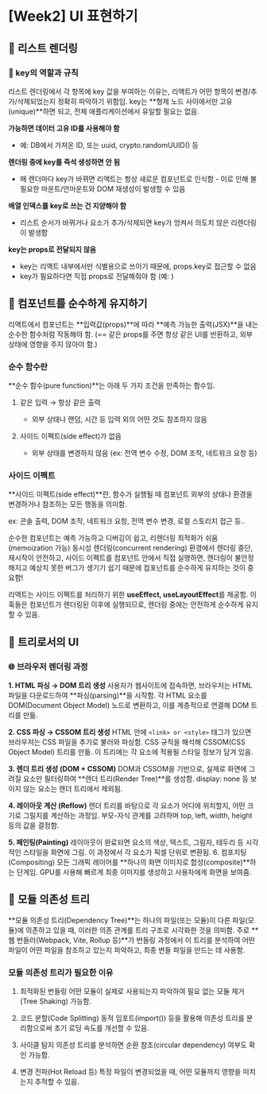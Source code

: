 # [Week2] UI 표현하기

## 📓 리스트 렌더링

### 🔑 key의 역할과 규칙

리스트 렌더링에서 각 항목에 key 값을 부여하는 이유는, 리액트가 어떤 항목이 변경/추가/삭제되었는지 정확히 파악하기 위함임.
key는 **형제 노드 사이에서만 고유(unique)**하면 되고, 전체 애플리케이션에서 유일할 필요는 없음.

**가능하면 데이터 고유 ID를 사용해야 함**

- 예: DB에서 가져온 ID, 또는 uuid, crypto.randomUUID() 등

**렌더링 중에 key를 즉석 생성하면 안 됨**

- 매 렌더마다 key가 바뀌면 리액트는 항상 새로운 컴포넌트로 인식함 - 이로 인해 불필요한 마운트/언마운트와 DOM 재생성이 발생할 수 있음

**배열 인덱스를 key로 쓰는 건 지양해야 함**

- 리스트 순서가 바뀌거나 요소가 추가/삭제되면 key가 엉켜서 의도치 않은 리렌더링이 발생함

**key는 props로 전달되지 않음**

- key는 리액트 내부에서만 식별용으로 쓰이기 때문에, props.key로 접근할 수 없음
- key가 필요하다면 직접 props로 전달해줘야 함 (예: <Item id={item.id} />)

## 🫧 컴포넌트를 순수하게 유지하기

리액트에서 컴포넌트는 **입력값(props)**에 따라 **예측 가능한 출력(JSX)**을 내는 순수한 함수처럼 작동해야 함. (== 같은 props를 주면 항상 같은 UI를 반환하고, 외부 상태에 영향을 주지 않아야 함.)

### 순수 함수란

**순수 함수(pure function)**는 아래 두 가지 조건을 만족하는 함수임.

1. 같은 입력 → 항상 같은 출력

   - 외부 상태나 랜덤, 시간 등 입력 외의 어떤 것도 참조하지 않음

2. 사이드 이펙트(side effect)가 없음
   - 외부 상태를 변경하지 않음 (ex: 전역 변수 수정, DOM 조작, 네트워크 요청 등)

### 사이드 이펙트

**사이드 이펙트(side effect)**란, 함수가 실행될 때 컴포넌트 외부의 상태나 환경을 변경하거나 참조하는 모든 행동을 의미함.

ex: 콘솔 출력, DOM 조작, 네트워크 요청, 전역 변수 변경, 로컬 스토리지 접근 등..

순수한 컴포넌트는 예측 가능하고 디버깅이 쉽고, 리렌더링 최적화가 쉬움 (memoization 가능)
동시성 렌더링(concurrent rendering) 환경에서 렌더링 중단, 재시작이 안전하고, 사이드 이펙트를 컴포넌트 안에서 직접 실행하면, 렌더링이 불안정해지고 예상치 못한 버그가 생기기 쉽기 때문에 컴포넌트를 순수하게 유지하는 것이 중요함!

리액트는 사이드 이펙트를 처리하기 위한 **useEffect, useLayoutEffect**를 제공함.
이 훅들은 컴포넌트가 렌더링된 이후에 실행되므로, 렌더링 중에는 안전하게 순수하게 유지할 수 있음.

## 🌳 트리로서의 UI

### 🌐 브라우저 렌더링 과정

**1. HTML 파싱 → DOM 트리 생성**
사용자가 웹사이트에 접속하면, 브라우저는 HTML 파일을 다운로드하여 **파싱(parsing)**을 시작함.
각 HTML 요소를 DOM(Document Object Model) 노드로 변환하고, 이를 계층적으로 연결해 DOM 트리를 만듦.

**2. CSS 파싱 → CSSOM 트리 생성**
HTML 안에 `<link> or <style>` 태그가 있으면 브라우저는 CSS 파일을 추가로 불러와 파싱함.
CSS 규칙을 해석해 CSSOM(CSS Object Model) 트리를 만듦.
이 트리에는 각 요소에 적용될 스타일 정보가 담겨 있음.

**3. 렌더 트리 생성 (DOM + CSSOM)**
DOM과 CSSOM을 기반으로, 실제로 화면에 그려질 요소만 필터링하여 **렌더 트리(Render Tree)**를 생성함.
display: none 등 보이지 않는 요소는 렌더 트리에서 제외됨.

**4. 레이아웃 계산 (Reflow)**
렌더 트리를 바탕으로 각 요소가 어디에 위치할지, 어떤 크기로 그릴지를 계산하는 과정임.
부모-자식 관계를 고려하며 top, left, width, height 등의 값을 결정함.

**5. 페인팅(Painting)**
레이아웃이 완료되면 요소의 색상, 텍스트, 그림자, 테두리 등 시각적인 스타일을 화면에 그림.
이 과정에서 각 요소가 픽셀 단위로 변환됨. 6. 컴포지팅(Compositing)
모든 그래픽 레이어를 **하나의 화면 이미지로 합성(composite)**하는 단계임.
GPU를 사용해 빠르게 최종 이미지를 생성하고 사용자에게 화면을 보여줌.

## 🌳 모듈 의존성 트리

**모듈 의존성 트리(Dependency Tree)**는 하나의 파일(또는 모듈)이 다른 파일(모듈)에 의존하고 있을 때, 이러한 의존 관계를 트리 구조로 시각화한 것을 의미함.
주로 **웹 번들러(Webpack, Vite, Rollup 등)**가 번들링 과정에서 이 트리를 분석하여 어떤 파일이 어떤 파일을 참조하고 있는지 파악하고, 최종 번들 파일을 만드는 데 사용함.

### 모듈 의존성 트리가 필요한 이유

1. 최적화된 번들링
   어떤 모듈이 실제로 사용되는지 파악하여 필요 없는 모듈 제거(Tree Shaking) 가능함.

2. 코드 분할(Code Splitting)
   동적 임포트(import()) 등을 활용해 의존성 트리를 분리함으로써 초기 로딩 속도를 개선할 수 있음.

3. 사이클 탐지
   의존성 트리를 분석하면 순환 참조(circular dependency) 여부도 확인 가능함.

4. 변경 전파(Hot Reload 등)
   특정 파일이 변경되었을 때, 어떤 모듈까지 영향을 미치는지 추적할 수 있음.
